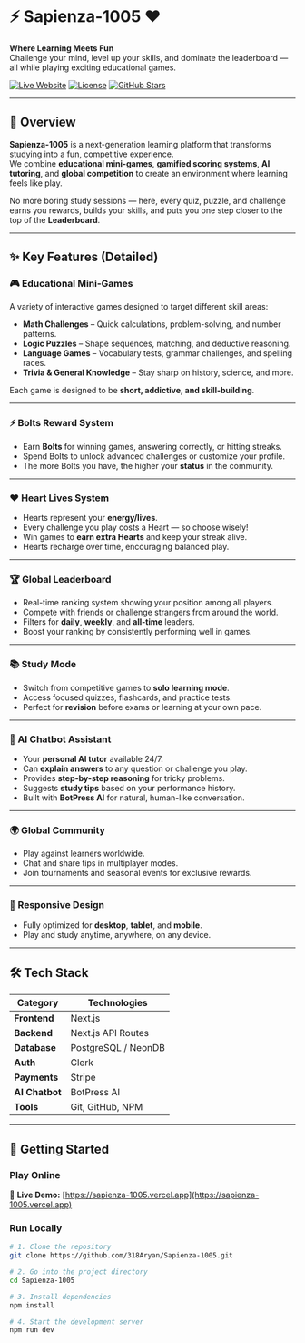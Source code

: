 # ⚡ Sapienza-1005 ❤️  
**Where Learning Meets Fun**  
Challenge your mind, level up your skills, and dominate the leaderboard — all while playing exciting educational games.

[![Live Website](https://img.shields.io/badge/Live%20Site-Visit%20Now-brightgreen)](https://sapienza-1005.vercel.app)
[![License](https://img.shields.io/badge/license-MIT-blue)](LICENSE)
[![GitHub Stars](https://img.shields.io/github/stars/318Aryan/Sapienza-1005?style=social)](https://github.com/318Aryan/Sapienza-1005/stargazers)

---

## 📖 Overview

**Sapienza-1005** is a next-generation learning platform that transforms studying into a fun, competitive experience.  
We combine **educational mini-games**, **gamified scoring systems**, **AI tutoring**, and **global competition** to create an environment where learning feels like play.  

No more boring study sessions — here, every quiz, puzzle, and challenge earns you rewards, builds your skills, and puts you one step closer to the top of the **Leaderboard**.

---

## ✨ Key Features (Detailed)

### 🎮 Educational Mini-Games
A variety of interactive games designed to target different skill areas:
- **Math Challenges** – Quick calculations, problem-solving, and number patterns.
- **Logic Puzzles** – Shape sequences, matching, and deductive reasoning.
- **Language Games** – Vocabulary tests, grammar challenges, and spelling races.
- **Trivia & General Knowledge** – Stay sharp on history, science, and more.

Each game is designed to be **short, addictive, and skill-building**.

---

### ⚡ Bolts Reward System
- Earn **Bolts** for winning games, answering correctly, or hitting streaks.
- Spend Bolts to unlock advanced challenges or customize your profile.
- The more Bolts you have, the higher your **status** in the community.

---

### ❤️ Heart Lives System
- Hearts represent your **energy/lives**.
- Every challenge you play costs a Heart — so choose wisely!
- Win games to **earn extra Hearts** and keep your streak alive.
- Hearts recharge over time, encouraging balanced play.

---

### 🏆 Global Leaderboard
- Real-time ranking system showing your position among all players.
- Compete with friends or challenge strangers from around the world.
- Filters for **daily**, **weekly**, and **all-time** leaders.
- Boost your ranking by consistently performing well in games.

---

### 📚 Study Mode
- Switch from competitive games to **solo learning mode**.
- Access focused quizzes, flashcards, and practice tests.
- Perfect for **revision** before exams or learning at your own pace.

---

### 🤖 AI Chatbot Assistant
- Your **personal AI tutor** available 24/7.
- Can **explain answers** to any question or challenge you play.
- Provides **step-by-step reasoning** for tricky problems.
- Suggests **study tips** based on your performance history.
- Built with **BotPress AI** for natural, human-like conversation.

---

### 🌍 Global Community
- Play against learners worldwide.
- Chat and share tips in multiplayer modes.
- Join tournaments and seasonal events for exclusive rewards.

---

### 📱 Responsive Design
- Fully optimized for **desktop**, **tablet**, and **mobile**.
- Play and study anytime, anywhere, on any device.

---

## 🛠 Tech Stack

| Category      | Technologies |
|---------------|--------------|
| **Frontend**  | Next.js |
| **Backend**   | Next.js API Routes |
| **Database**  | PostgreSQL / NeonDB |
| **Auth**      | Clerk |
| **Payments**  | Stripe |
| **AI Chatbot**| BotPress AI |
| **Tools**     | Git, GitHub, NPM |

---

## 🚀 Getting Started

### Play Online  
🔗 **Live Demo:** [https://sapienza-1005.vercel.app](https://sapienza-1005.vercel.app)

### Run Locally  
```bash
# 1. Clone the repository
git clone https://github.com/318Aryan/Sapienza-1005.git

# 2. Go into the project directory
cd Sapienza-1005

# 3. Install dependencies
npm install

# 4. Start the development server
npm run dev
